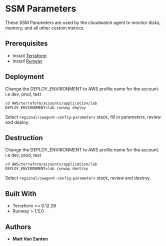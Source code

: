 # SSM Parameters

These SSM Parameters are used by the cloudwatch agent to monitor disks, memory, and all other custom metrics.


## Prerequisites

- Install [Terraform](https://learn.hashicorp.com/terraform/getting-started/install.html)
- Install [Runway](https://docs.onica.com/projects/runway/en/release/installation.html)


## Deployment

Change the DEPLOY_ENVIRONMENT to AWS profile name for the account. i.e dev, prod, test

```
cd AWS/terraform/accounts/application/lab
DEPLOY_ENVIRONMENT=lab runway deploy
```
Select `regional/cwagent-config-parameters` stack, fill in parameters, review and deploy.

## Destruction

Change the DEPLOY_ENVIRONMENT to AWS profile name for the account. i.e dev, prod, test

```
cd AWS/terraform/accounts/application/lab
DEPLOY_ENVIRONMENT=lab runway destroy
```
Select `regional/cwagent-config-parameters` stack, review and destroy.

## Built With

* Terraform >= 0.12.26
* Runway > 1.5.0

## Authors

* **Matt Van Zanten**
